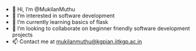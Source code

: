 - 👋 Hi, I’m @MukilanMuthu
- 👀 I’m interested in software development
- 🌱 I’m currently learning basics of flask
- 💞️ I’m looking to collaborate on beginner friendly software development projects
- 📫 Contact me at mukilanmuthu@kgpian.iitkgp.ac.in

<!---
MukilanMuthu/MukilanMuthu is a ✨ special ✨ repository because its `README.md` (this file) appears on your GitHub profile.
You can click the Preview link to take a look at your changes.
--->
